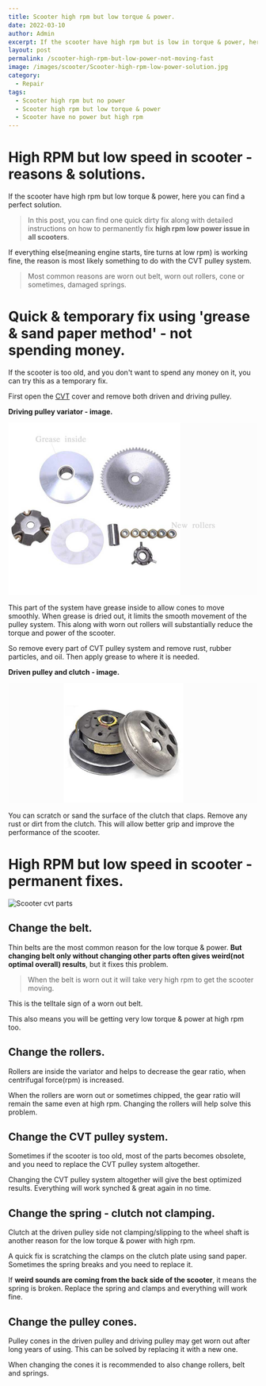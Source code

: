 ```yaml
---
title: Scooter high rpm but low torque & power.
date: 2022-03-10
author: Admin
excerpt: If the scooter have high rpm but is low in torque & power, here is the solution. This one quick, drity fix and also detailed instructions on how to permanently fix it.
layout: post
permalink: /scooter-high-rpm-but-low-power-not-moving-fast
image: /images/scooter/Scooter-high-rpm-low-power-solution.jpg
category:
  - Repair
tags:
  - Scooter high rpm but no power
  - Scooter high rpm but low torque & power
  - Scooter have no power but high rpm
---
```


# High RPM but low speed in scooter - reasons & solutions.

If the scooter have high rpm but low torque & power, here you can find a perfect solution.

> In this post, you can find one quick dirty fix along with detailed instructions on how to permanently fix **high rpm low power issue in all scooters**.

If everything else(meaning engine starts, tire turns at low rpm) is working fine, the reason is most likely something to do with the CVT pulley system.

> Most common reasons are worn out belt, worn out rollers, cone or sometimes, damaged springs.

# Quick & temporary fix using 'grease & sand paper method' - not spending money.

If the scooter is too old, and you don't want to spend any money on it, you can try this as a temporary fix.

First open the [CVT](/how-to-remove-cvt-variator-nut-in-motor-scooter-holding-removing-tools) cover and remove both driven and driving pulley.

**Driving pulley variator - image.**

![variator scooter parts explained](/images/scooter/variator-scooter-parts-explained.jpg)

This part of the system have grease inside to allow cones to move smoothly. When grease is dried out, it limits the smooth movement of the pulley system. This along with worn out rollers will substantially reduce the torque and power of the scooter.

So remove every part of CVT pulley system and remove rust, rubber particles, and oil. Then apply grease to where it is needed.

**Driven pulley and clutch - image.**

![Scooter driven pulley clutch box](/images/scooter/scooter-driven-pulley-clutch.jpg)

You can scratch or sand the surface of the clutch that claps. Remove any rust or dirt from the clutch. This will allow better grip and improve the performance of the scooter.

# High RPM but low speed in scooter - permanent fixes.

![Scooter cvt parts](/images/scooter/scooter-CVT-adjustments-–-increase-roller-weight.jpg)

## Change the belt.

Thin belts are the most common reason for the low torque & power. **But changing belt only without changing other parts often gives weird(not optimal overall) results**, but it fixes this problem.

> When the belt is worn out it will take very high rpm to get the scooter moving.

This is the telltale sign of a worn out belt.

This also means you will be getting very low torque & power at high rpm too.

## Change the rollers.

Rollers are inside the variator and helps to decrease the gear ratio, when centrifugal force(rpm) is increased.

When the rollers are worn out or sometimes chipped, the gear ratio will remain the same even at high rpm. Changing the rollers will help solve this problem.

## Change the CVT pulley system.

Sometimes if the scooter is too old, most of the parts becomes obsolete, and you need to replace the CVT pulley system altogether.

Changing the CVT pulley system altogether will give the best optimized results. Everything will work synched & great again in no time.

## Change the spring - clutch not clamping.

Clutch at the driven pulley side not clamping/slipping to the wheel shaft is another reason for the low torque & power with high rpm.

A quick fix is scratching the clamps on the clutch plate using sand paper. Sometimes the spring breaks and you need to replace it.

If **weird sounds are coming from the back side of the scooter**, it means the spring is broken. Replace the spring and clamps and everything will work fine.

## Change the pulley cones.

Pulley cones in the driven pulley and driving pulley may get worn out after long years of using. This can be solved by replacing it with a new one.

When changing the cones it is recommended to also change rollers, belt and springs.
